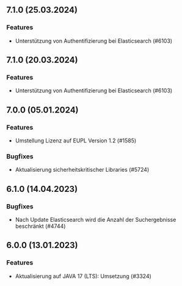 
## 7.1.0 (25.03.2024)

### Features

* Unterstützung von Authentifizierung bei Elasticsearch (#6103)

    
## 7.1.0 (20.03.2024)

### Features

* Unterstützung von Authentifizierung bei Elasticsearch (#6103)

    
## 7.0.0 (05.01.2024)

### Features

* Umstellung Lizenz auf EUPL Version 1.2 (#1585)

### Bugfixes

* Aktualisierung sicherheitskritischer Libraries (#5724)
    
## 6.1.0 (14.04.2023)





### Bugfixes

* Nach Update Elasticsearch wird die Anzahl der Suchergebnisse beschränkt  (#4744)
    
## 6.0.0 (13.01.2023)

### Features

* Aktualisierung auf JAVA 17 (LTS): Umsetzung (#3324)




    
